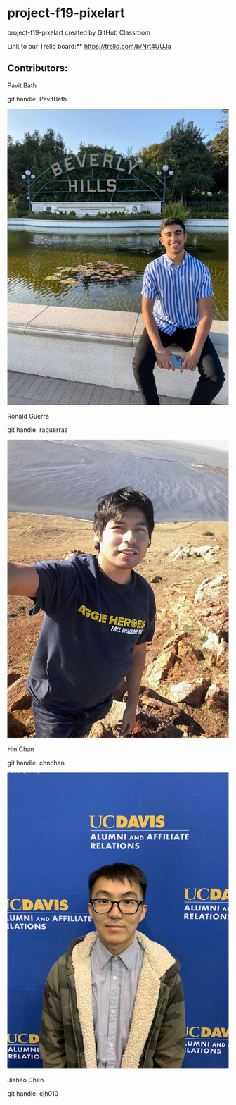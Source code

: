 # project-f19-pixelart
project-f19-pixelart created by GitHub Classroom

Link to our Trello board:** https://trello.com/b/Nrt4UUJa

## Contributors:

Pavit Bath

git handle: PavitBath

![](Members/Pavit.jpg)

Ronald Guerra

git handle: raguerraa

![](Members/ronald.jpg)

Hin Chan

git handle: chnchan

![](Members/Hin.jpg)

Jiahao Chen

git handle: cjh010
